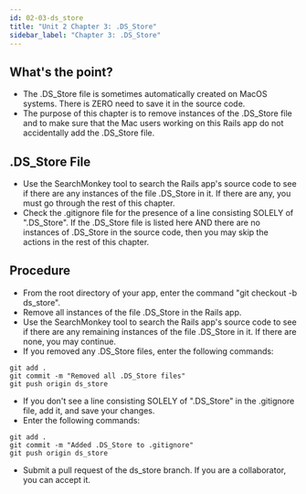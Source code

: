 ```yaml
---
id: 02-03-ds_store
title: "Unit 2 Chapter 3: .DS_Store"
sidebar_label: "Chapter 3: .DS_Store"
---
```


## What's the point?
* The .DS_Store file is sometimes automatically created on MacOS systems.  There is ZERO need to save it in the source code.
* The purpose of this chapter is to remove instances of the .DS_Store file and to make sure that the Mac users working on this Rails app do not accidentally add the .DS_Store file.

## .DS_Store File
* Use the SearchMonkey tool to search the Rails app's source code to see if there are any instances of the file .DS_Store in it.  If there are any, you must go through the rest of this chapter.
* Check the .gitignore file for the presence of a line consisting SOLELY of ".DS_Store".  If the .DS_Store file is listed here AND there are no instances of .DS_Store in the source code, then you may skip the actions in the rest of this chapter.

## Procedure
* From the root directory of your app, enter the command "git checkout -b ds_store".
* Remove all instances of the file .DS_Store in the Rails app.
* Use the SearchMonkey tool to search the Rails app's source code to see if there are any remaining instances of the file .DS_Store in it.  If there are none, you may continue.
* If you removed any .DS_Store files, enter the following commands:
```
git add .
git commit -m "Removed all .DS_Store files"
git push origin ds_store
```
* If you don't see a line consisting SOLELY of ".DS_Store" in the .gitignore file, add it, and save your changes.
* Enter the following commands:
```
git add .
git commit -m "Added .DS_Store to .gitignore"
git push origin ds_store
```
* Submit a pull request of the ds_store branch.  If you are a collaborator, you can accept it.
